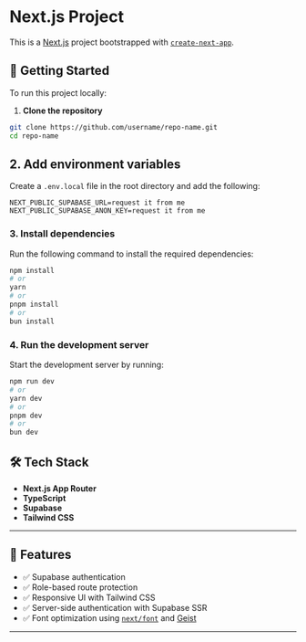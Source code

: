# Next.js Project

This is a [Next.js](https://nextjs.org) project bootstrapped with [`create-next-app`](https://nextjs.org/docs/app/api-reference/cli/create-next-app).

## 🚀 Getting Started

To run this project locally:

1. **Clone the repository**

```bash
git clone https://github.com/username/repo-name.git
cd repo-name
```

## 2. Add environment variables

Create a `.env.local` file in the root directory and add the following:

```env
NEXT_PUBLIC_SUPABASE_URL=request it from me
NEXT_PUBLIC_SUPABASE_ANON_KEY=request it from me
```
### 3. Install dependencies

Run the following command to install the required dependencies:

```bash
npm install
# or
yarn
# or
pnpm install
# or
bun install
```

### 4. Run the development server

Start the development server by running:

```bash
npm run dev
# or
yarn dev
# or
pnpm dev
# or
bun dev

```

## 🛠 Tech Stack

- **Next.js App Router**
- **TypeScript**
- **Supabase**
- **Tailwind CSS**

---

## 🧠 Features

- ✅ Supabase authentication
- ✅ Role-based route protection
- ✅ Responsive UI with Tailwind CSS
- ✅ Server-side authentication with Supabase SSR
- ✅ Font optimization using [`next/font`](https://nextjs.org/docs/app/building-your-application/optimizing/fonts) and [Geist](https://vercel.com/font)

---



